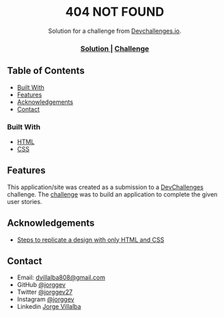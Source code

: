 <!-- Please update value in the {}  -->

<h1 align="center">404 NOT FOUND</h1>

<div align="center">
   Solution for a challenge from  <a href="http://devchallenges.io" target="_blank">Devchallenges.io</a>.
</div>

<div align="center">
  <h3>
    <a href="https://jorggev.github.io/404-not-found/">
      Solution
    </a>
    <span> | </span>
    <a href="https://devchallenges.io/challenges/wBunSb7FPrIepJZAg0sY">
      Challenge
    </a>
  </h3>
</div>

<!-- TABLE OF CONTENTS -->

## Table of Contents
- [Built With](#built-with)
- [Features](#features)
- [Acknowledgements](#acknowledgements)
- [Contact](#contact)



### Built With
- [HTML](https://reactjs.org/)
- [CSS](https://vuejs.org/)



## Features
This application/site was created as a submission to a [DevChallenges](https://devchallenges.io/challenges) challenge. The [challenge](https://devchallenges.io/challenges/wBunSb7FPrIepJZAg0sY) was to build an application to complete the given user stories.



## Acknowledgements
- [Steps to replicate a design with only HTML and CSS](https://devchallenges-blogs.web.app/how-to-replicate-design/)



## Contact
- Email: dvillalba808@gmail.com
- GitHub [@jorggev](https://{github.com/jorggev})
- Twitter [@jorggev27](https://{twitter.com/jorggev27})
- Instagram [@jorggev](https://{instagram.com/jorggev/})
- Linkedin [Jorge Villalba](https://{linkedin.com/in/jorggevillalba/})